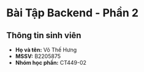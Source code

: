 # Bài Tập Backend - Phần 2

## Thông tin sinh viên

- **Họ và tên:** Võ Thế Hưng  
- **MSSV:** B2205875  
- **Nhóm học phần:** CT449-02
